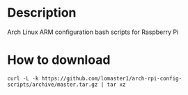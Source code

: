 # Description
Arch Linux ARM configuration bash scripts for Raspberry Pi

# How to download
```
curl -L -k https://github.com/lomaster1/arch-rpi-config-scripts/archive/master.tar.gz | tar xz
```
